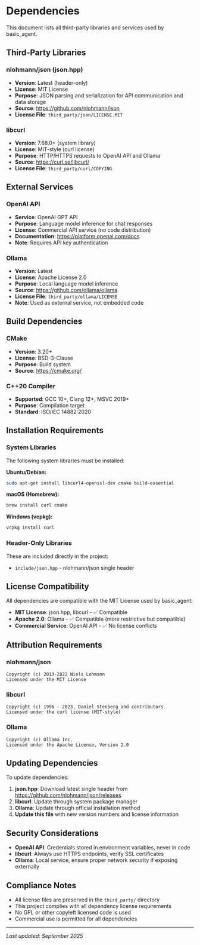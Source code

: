 # Dependencies

This document lists all third-party libraries and services used by basic_agent.

## Third-Party Libraries

### nlohmann/json (json.hpp)
- **Version**: Latest (header-only)
- **License**: MIT License
- **Purpose**: JSON parsing and serialization for API communication and data storage
- **Source**: https://github.com/nlohmann/json
- **License File**: `third_party/json/LICENSE.MIT`

### libcurl
- **Version**: 7.68.0+ (system library)
- **License**: MIT-style (curl license)
- **Purpose**: HTTP/HTTPS requests to OpenAI API and Ollama
- **Source**: https://curl.se/libcurl/
- **License File**: `third_party/curl/COPYING`

## External Services

### OpenAI API
- **Service**: OpenAI GPT API
- **Purpose**: Language model inference for chat responses
- **License**: Commercial API service (no code distribution)
- **Documentation**: https://platform.openai.com/docs
- **Note**: Requires API key authentication

### Ollama
- **Version**: Latest
- **License**: Apache License 2.0
- **Purpose**: Local language model inference
- **Source**: https://github.com/ollama/ollama
- **License File**: `third_party/ollama/LICENSE`
- **Note**: Used as external service, not embedded code

## Build Dependencies

### CMake
- **Version**: 3.20+
- **License**: BSD-3-Clause
- **Purpose**: Build system
- **Source**: https://cmake.org/

### C++20 Compiler
- **Supported**: GCC 10+, Clang 12+, MSVC 2019+
- **Purpose**: Compilation target
- **Standard**: ISO/IEC 14882:2020

## Installation Requirements

### System Libraries
The following system libraries must be installed:

**Ubuntu/Debian:**
```bash
sudo apt-get install libcurl4-openssl-dev cmake build-essential
```

**macOS (Homebrew):**
```bash
brew install curl cmake
```

**Windows (vcpkg):**
```bash
vcpkg install curl
```

### Header-Only Libraries
These are included directly in the project:
- `include/json.hpp` - nlohmann/json single header

## License Compatibility

All dependencies are compatible with the MIT License used by basic_agent:

- **MIT License**: json.hpp, libcurl - ✅ Compatible
- **Apache 2.0**: Ollama - ✅ Compatible (more restrictive but compatible)
- **Commercial Service**: OpenAI API - ✅ No license conflicts

## Attribution Requirements

### nlohmann/json
```
Copyright (c) 2013-2022 Niels Lohmann
Licensed under the MIT License
```

### libcurl
```
Copyright (c) 1996 - 2023, Daniel Stenberg and contributors
Licensed under the curl license (MIT-style)
```

### Ollama
```
Copyright (c) Ollama Inc.
Licensed under the Apache License, Version 2.0
```

## Updating Dependencies

To update dependencies:

1. **json.hpp**: Download latest single header from https://github.com/nlohmann/json/releases
2. **libcurl**: Update through system package manager
3. **Ollama**: Update through official installation method
4. **Update this file** with new version numbers and license information

## Security Considerations

- **OpenAI API**: Credentials stored in environment variables, never in code
- **libcurl**: Always use HTTPS endpoints, verify SSL certificates
- **Ollama**: Local service, ensure proper network security if exposing externally

## Compliance Notes

- All license files are preserved in the `third_party/` directory
- This project complies with all dependency license requirements
- No GPL or other copyleft licensed code is used
- Commercial use is permitted for all dependencies

---

*Last updated: September 2025*

